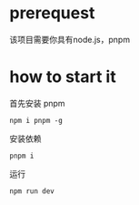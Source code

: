 # prerequest

该项目需要你具有node.js，pnpm

# how to start it

首先安装 pnpm

```
npm i pnpm -g

```


安装依赖

```
pnpm i
```

运行 
```
npm run dev
```